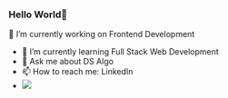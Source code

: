 ### Hello World👋

<!--
**geekySapien/geekySapien** is a ✨ _special_ ✨ repository because its `README.md` (this file) appears on your GitHub profile.

Here are some ideas to get you started:

- 🔭 I’m currently working on ...
- 🌱 I’m currently learning ...
- 👯 I’m looking to collaborate on ...
- 🤔 I’m looking for help with ...
- 💬 Ask me about ...
- 📫 How to reach me: ...
- 😄 Pronouns: ...
- ⚡ Fun fact: ...
-->
🔭 I’m currently working on Frontend Development
- 🌱 I’m currently learning Full Stack Web Development
- 💬 Ask me about DS Algo
- 📫 How to reach me: LinkedIn
- <img src="https://github-readme-stats.vercel.app/api?username=geekySapien&&show_icons=true&title_color=ffffff&icon_color=bb2acf&text_color=daf7dc&bg_color=151515" />

